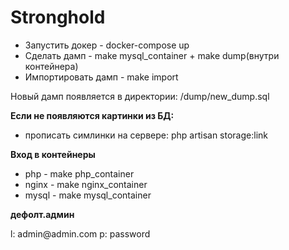 <h1>Stronghold</h1>
<ul>
<li>Запустить докер - docker-compose up</li>
<li>Сделать дамп - make mysql_container + make dump(внутри контейнера)</li>
<li>Импортировать дамп - make import</li>
</ul>
<p>Новый дамп появляется в директории: /dump/new_dump.sql</p>

<p><strong>Если не появляются картинки из БД:</strong></p>
<ul>
<li>прописать симлинки на сервере: php artisan storage:link</li>
</ul>

<p><strong>Вход в контейнеры</strong></p>
<ul>
<li>php - make php_container</li>
<li>nginx - make nginx_container</li>
<li>mysql - make mysql_container</li>
</ul>

<p><strong>дефолт.админ</strong></p>
l: admin@admin.com
p: password
